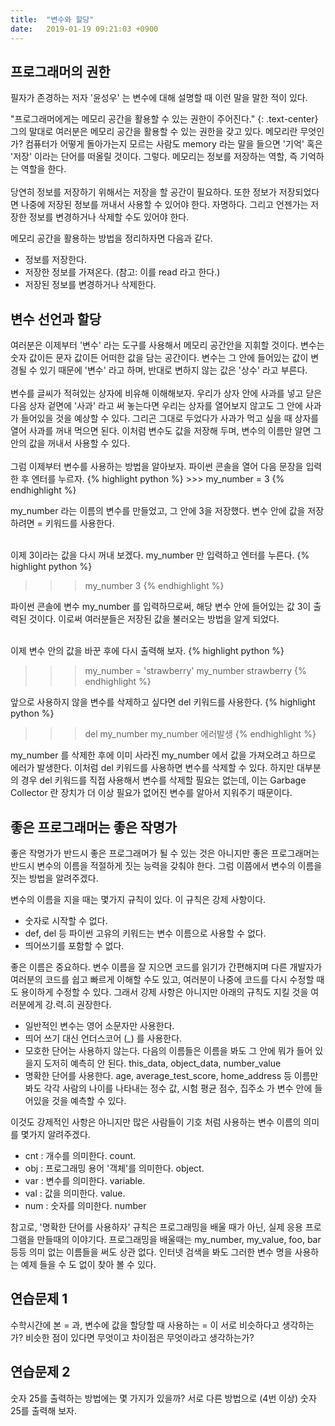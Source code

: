```yaml
---
title:  "변수와 할당"
date:   2019-01-19 09:21:03 +0900
---
```



<h2> 프로그래머의 권한 </h2>
필자가 존경하는 저자 '윤성우' 는 변수에 대해 설명할 때 이런 말을 말한 적이 있다.

"프로그래머에게는 메모리 공간을 활용할 수 있는 권한이 주어진다."
{: .text-center} 
그의 말대로 여러분은 메모리 공간을 활용할 수 있는 권한을 갖고 있다.
메모리란 무엇인가? 컴퓨터가 어떻게 돌아가는지 모르는 사람도 memory 라는 말을 들으면
'기억' 혹은 '저장' 이라는 단어를 떠올릴 것이다. 그렇다. 메모리는 정보를 
저장하는 역할, 즉 기억하는 역할을 한다.
<br><br>
당연히 정보를 저장하기 위해서는 저장을 할 공간이 필요하다. 또한 정보가 저장되었다면
나중에 저장된 정보를 꺼내서 사용할 수 있어야 한다. 자명하다.
그리고 언젠가는 저장한 정보를 변경하거나 삭제할 수도 있어야 한다.

메모리 공간을 활용하는 방법을 정리하자면 다음과 같다.
* 정보를 저장한다.
* 저장한 정보를 가져온다. (참고: 이를 read 라고 한다.)
* 저장된 정보를 변경하거나 삭제한다.



<h2> 변수 선언과 할당 </h2>
여러분은 이제부터 '변수' 라는 도구를 사용해서 메모리 공간안을 지휘할 것이다.
변수는 숫자 값이든 문자 값이든 어떠한 값을 담는 공간이다. 변수는 그 안에 들어있는 값이
변경될 수 있기 때문에 '변수' 라고 하며, 반대로 변하지 않는 값은 '상수' 라고 부른다.
<br><br>
변수를 글씨가 적혀있는 상자에 비유해 이해해보자. 우리가 상자 안에 사과를 넣고 닫은 다음
상자 겉면에 '사과' 라고 써 놓는다면 우리는 상자를 열어보지 않고도 그 안에 사과가
들어있을 것을 예상할 수 있다. 그리곤 그대로 두었다가 사과가 먹고 싶을 때 상자를 열어
사과를 꺼내 먹으면 된다. 이처럼 변수도 값을 저장해 두며, 변수의 이름만 알면
그 안의 값을 꺼내서 사용할 수 있다.
<br><br>
그럼 이제부터 변수를 사용하는 방법을 알아보자. 파이썬 콘솔을 열어 다음 문장을 입력한 후 엔터를 누르자. 
{% highlight python %}
>>> my_number = 3
{% endhighlight %}

my_number 라는 이름의 변수를 만들었고, 그 안에 3을 저장했다. 변수 안에 값을 저장하려면
= 키워드를 사용한다.
<br><br>

이제 3이라는 값을 다시 꺼내 보겠다. my_number 만 입력하고 엔터를 누른다.
{% highlight python %}
>>> my_number
3
{% endhighlight %}

파이썬 콘솔에 변수 my_number 를 입력하므로써, 해당 변수 안에 들어있는 값 3이
출력된 것이다. 이로써 여러분들은 저장된 값을 불러오는 방법을 알게 되었다.
<br><br>

이제 변수 안의 값을 바꾼 후에 다시 출력해 보자.
{% highlight python %}
>>> my_number = 'strawberry'
>>> my_number
strawberry
{% endhighlight %}

앞으로 사용하지 않을 변수를 삭제하고 싶다면 del 키워드를 사용한다.
{% highlight python %}
>>> del my_number
>>> my_number
에러발생
{% endhighlight %}

my_number 를 삭제한 후에 이미 사라진 my_number 에서 값을 가져오려고 하므로
에러가 발생한다. 이처럼 del 키워드를 사용하면 변수를 삭제할 수 있다.
하지만 대부분의 경우 del 키워드를 직접 사용해서 변수를 삭제할 필요는 없는데,
이는 Garbage Collector 란 장치가 더 이상 필요가 없어진 변수를 알아서 지워주기 때문이다. 


<h2> 좋은 프로그래머는 좋은 작명가 </h2>
좋은 작명가가 반드시 좋은 프로그래머가 될 수 있는 것은 아니지만
좋은 프로그래머는 반드시 변수의 이름을 적절하게 짓는 능력을 갖춰야 한다.
그럼 이쯤에서 변수의 이름을 짓는 방법을 알려주겠다.

변수의 이름을 지을 때는 몇가지 규칙이 있다. 이 규칙은 강제 사항이다.
* 숫자로 시작할 수 없다.
* def, del 등 파이썬 고유의 키워드는 변수 이름으로 사용할 수 없다.
* 띄어쓰기를 포함할 수 없다.

좋은 이름은 중요하다. 변수 이름을 잘 지으면 코드를 읽기가 간편해지며
다른 개발자가 여러분의 코드를 쉽고 빠르게 이해할 수도 있고, 여러분이 나중에
코드를 다시 수정할 때도 용이하게 수정할 수 있다. 그래서
강제 사항은 아니지만 아래의 규칙도 지킬 것을 여러분에게 강.력.히 권장한다.

* 일반적인 변수는 영어 소문자만 사용한다.
* 띄어 쓰기 대신 언더스코어 (_) 를 사용한다.
* 모호한 단어는 사용하지 않는다. 다음의 이름들은 이름을 봐도 그 안에 뭐가 들어 있을지
  도저히 예측히 안 된다. this_data, object_data, number_value 
* 명확한 단어를 사용한다. age, average_test_score, home_address 등 이름만 봐도
각각 사람의 나이를 나타내는 정수 값, 시험 평균 점수, 집주소 가 변수 안에
들어있을 것을 예측할 수 있다.

이것도 강제적인 사항은 아니지만 많은 사람들이 기호 처럼 사용하는
변수 이름의 의미를 몇가지 알려주겠다.
* cnt : 개수를 의미한다. count.
* obj : 프로그래밍 용어 '객체'를 의미한다. object.
* var : 변수를 의미한다. variable.
* val : 값을 의미한다. value.
* num : 숫자를 의미한다. number

참고로, '명확한 단어를 사용하자' 규칙은 프로그래밍을 배울 때가 아닌, 실제 응용 프로그램을
만들때의 이야기다. 프로그래밍을 배울때는 my_number, my_value, foo, bar 등등 의미 없는
이름들을 써도 상관 없다. 인터넷 검색을 봐도 그러한 변수 명을 사용하는 예제 들을 수 도 없이
찾아 볼 수 있다.

<h2> 연습문제 1 </h2>
수학시간에 본 = 과, 변수에 값을 할당할 때 사용하는 = 이 서로 비슷하다고 생각하는가?
비슷한 점이 있다면 무엇이고 차이점은 무엇이라고 생각하는가?

<h2> 연습문제 2 </h2>
숫자 25를 출력하는 방법에는 몇 가지가 있을까? 서로 다른 방법으로 (4번 이상)
숫자 25를 출력해 보자. 

